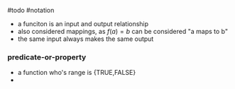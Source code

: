 #todo
#notation 
- a funciton is an input and output relationship
- also considered mappings, as $f(a)=b$ can be considered "a maps to b"
- the same input always makes the same output






### predicate-or-property
- a function who's range is {TRUE,FALSE}
- 